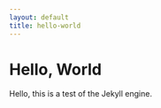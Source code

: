 ```yaml
---
layout: default
title: hello-world
---
```


Hello, World
============

Hello, this is a test of the Jekyll engine.
